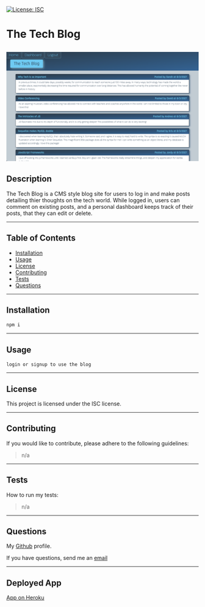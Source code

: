 [![License: ISC](https://img.shields.io/badge/License-ISC-blue.svg)](https://opensource.org/licenses/ISC)     
  # The Tech Blog

  ![Screenshot](/img/Screen%20Shot%202022-08-03%20at%2011.38.54%20PM.png)
  ---
  ## Description

  The Tech Blog is a CMS style blog site for users to log in and make posts detailing thier thoughts on the tech world. While logged in, users can comment on existing posts, and a personal dashboard keeps track of their posts, that they can edit or delete.

  ---
  ## Table of Contents

  - [Installation](#installation)
  - [Usage](#usage)
  - [License](#license)
  - [Contributing](#contributing)
  - [Tests](#tests)
  - [Questions](#questions)

  ---
  ## Installation

  ```bash
  npm i
  ```

  ---
  ## Usage

  ```
  login or signup to use the blog
  ```

  ---
  ## License

  
  This project is licensed under the ISC license.
  

  ---
  ## Contributing

  If you would like to contribute, please adhere to the following guidelines:
  >n/a

  ---
  ## Tests

  How to run my tests:
  >n/a
  
  ---
  ## Questions

  My [Github](https://github.com/RflctnOfU) profile.

  If you have questions, send me an [email](rflctnofu@hotmail.com)

  ---
  ## Deployed App
  [App on Heroku](https://nameless-mountain-71362.herokuapp.com/)
